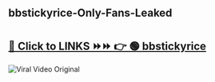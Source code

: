 
 ## bbstickyrice-Only-Fans-Leaked

# <h2><a href="https://clipsfans.com/bbstickyrice&ref=git">🔗 Click to LINKS ⏩⏩ 👉 🟢 bbstickyrice </a></h2>

<a href="https://clipsfans.com/bbstickyrice&ref=git" rel="nofollow" data-target="animated-image.originalLink"><img src="https://i.ibb.co.com/xMMVF88/686577567.gif" alt="Viral Video Original" style="max-width: 100%; display: inline-block;" data-target="animated-image.originalImage"></a>

